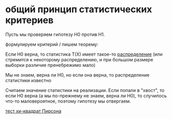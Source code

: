 # общий принцип статистических критериев
Пусть мы проверяем гипотезу H0 против H1.

формулируем критерий / пишем теорему:

Если H0 верна, то статистика T(X) имеет такое-то [распределение](%D0%BF%D0%B0%D1%80%D0%B0%D0%BC%D0%B5%D1%82%D1%80%D0%B8%D1%87%D0%B5%D1%81%D0%BA%D0%BE%D0%B5%20%D1%81%D0%B5%D0%BC%D0%B5%D0%B9%D1%81%D1%82%D0%B2%D0%BE%20%D1%80%D0%B0%D1%81%D0%BF%D1%80%D0%B5%D0%B4%D0%B5%D0%BB%D0%B5%D0%BD%D0%B8%D0%B9) (или стремится к некоторому распределению, и при большом размере выборки различие пренебрежимо мало)

Мы не знаем, верна ли H0, но если она верна, то распределение статистики известно

Считаем значение статистики на реализации. Если попали в "хвост", то если H0 верна (а мы по-прежнему не знаем, верна ли H0), то случилось что-то маловероятное, поэтому гипотезу мы отвергаем.

[тест хи-квадрат Пирсона](%D1%82%D0%B5%D1%81%D1%82%20%D1%85%D0%B8-%D0%BA%D0%B2%D0%B0%D0%B4%D1%80%D0%B0%D1%82%20%D0%9F%D0%B8%D1%80%D1%81%D0%BE%D0%BD%D0%B0)